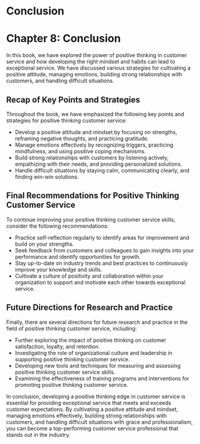 # Conclusion

Chapter 8: Conclusion
=====================

In this book, we have explored the power of positive thinking in customer service and how developing the right mindset and habits can lead to exceptional service. We have discussed various strategies for cultivating a positive attitude, managing emotions, building strong relationships with customers, and handling difficult situations.

Recap of Key Points and Strategies
----------------------------------

Throughout the book, we have emphasized the following key points and strategies for positive thinking customer service:

* Develop a positive attitude and mindset by focusing on strengths, reframing negative thoughts, and practicing gratitude.
* Manage emotions effectively by recognizing triggers, practicing mindfulness, and using positive coping mechanisms.
* Build strong relationships with customers by listening actively, empathizing with their needs, and providing personalized solutions.
* Handle difficult situations by staying calm, communicating clearly, and finding win-win solutions.

Final Recommendations for Positive Thinking Customer Service
------------------------------------------------------------

To continue improving your positive thinking customer service skills, consider the following recommendations:

* Practice self-reflection regularly to identify areas for improvement and build on your strengths.
* Seek feedback from customers and colleagues to gain insights into your performance and identify opportunities for growth.
* Stay up-to-date on industry trends and best practices to continuously improve your knowledge and skills.
* Cultivate a culture of positivity and collaboration within your organization to support and motivate each other towards exceptional service.

Future Directions for Research and Practice
-------------------------------------------

Finally, there are several directions for future research and practice in the field of positive thinking customer service, including:

* Further exploring the impact of positive thinking on customer satisfaction, loyalty, and retention.
* Investigating the role of organizational culture and leadership in supporting positive thinking customer service.
* Developing new tools and techniques for measuring and assessing positive thinking customer service skills.
* Examining the effectiveness of training programs and interventions for promoting positive thinking customer service.

In conclusion, developing a positive thinking edge in customer service is essential for providing exceptional service that meets and exceeds customer expectations. By cultivating a positive attitude and mindset, managing emotions effectively, building strong relationships with customers, and handling difficult situations with grace and professionalism, you can become a top-performing customer service professional that stands out in the industry.